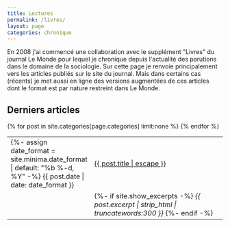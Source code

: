 ```yaml
---
title: Lectures
permalink: /livres/
layout: page
categories: chronique
---
```


En 2008 j'ai commencé une collaboration avec le supplément "Livres" du journal Le Monde pour lequel je chronique depuis l'actualité des parutions dans le domaine de la sociologie.
Sur cette page je renvoie principalement vers les articles publiés sur le site du journal. Mais dans certains cas (récents) je met aussi en ligne des versions augmentées de ces articles dont le format est par nature restreint dans Le Monde.

<h2>Derniers articles</h2>

  <table style="width:100%;border:none;">
  {% for post in site.categories[page.categories] limit:none %}
    <tr>
      <td style="width:15%;border:none;">
      {%- assign date_format = site.minima.date_format | default: "%b %-d, %Y" -%}
      <span>{{ post.date | date: date_format }}</span>
      </td>
      <td style="border:none;">
        <a href="{{ post.url | relative_url }}">
          {{ post.title | escape }}
        </a>
      </td>
    </tr>
    <tr>
      <td style="width:15%;border:none;">
      </td>
      <td style="border:none;">
      {%- if site.show_excerpts -%}
        <i>{{ post.excerpt | strip_html | truncatewords:300 }}</i>
      {%- endif -%}
      </td>
    </tr>
    {% endfor %}
  </table>
<br>

